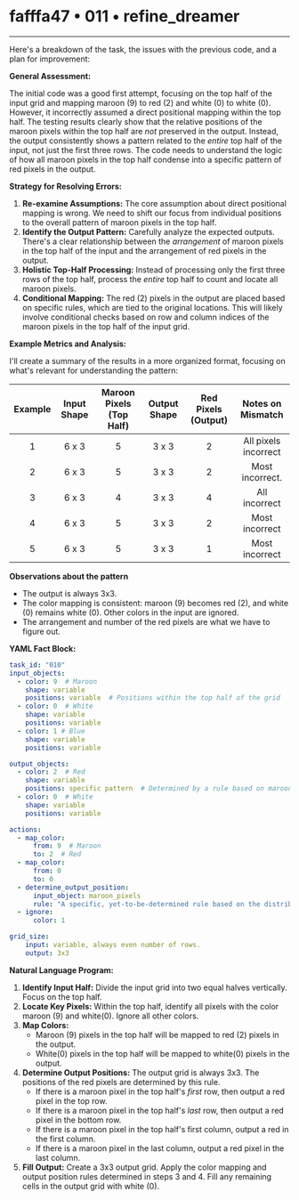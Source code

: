 # fafffa47 • 011 • refine_dreamer

---
Here's a breakdown of the task, the issues with the previous code, and a plan for improvement:

**General Assessment:**

The initial code was a good first attempt, focusing on the top half of the input grid and mapping maroon (9) to red (2) and white (0) to white (0). However, it incorrectly assumed a direct positional mapping within the top half. The testing results clearly show that the relative positions of the maroon pixels within the top half are *not* preserved in the output. Instead, the output consistently shows a pattern related to the *entire* top half of the input, not just the first three rows. The code needs to understand the logic of how all maroon pixels in the top half condense into a specific pattern of red pixels in the output.

**Strategy for Resolving Errors:**

1.  **Re-examine Assumptions:** The core assumption about direct positional mapping is wrong. We need to shift our focus from individual positions to the overall pattern of maroon pixels in the top half.
2.  **Identify the Output Pattern:** Carefully analyze the expected outputs. There's a clear relationship between the *arrangement* of maroon pixels in the top half of the input and the arrangement of red pixels in the output.
3.  **Holistic Top-Half Processing:** Instead of processing only the first three rows of the top half, process the *entire* top half to count and locate all maroon pixels.
4.  **Conditional Mapping:** The red (2) pixels in the output are placed based on specific rules, which are tied to the original locations. This will likely involve conditional checks based on row and column indices of the maroon pixels in the top half of the input grid.

**Example Metrics and Analysis:**

I'll create a summary of the results in a more organized format, focusing on what's relevant for understanding the pattern:

| Example | Input Shape | Maroon Pixels (Top Half) | Output Shape | Red Pixels (Output) |  Notes on Mismatch  |
| :-----: | :---------: | :----------------------: | :----------: | :-----------------: | :----------------: |
|    1    |    6 x 3    |            5             |    3 x 3     |          2          | All pixels incorrect |
|    2    |    6 x 3    |            5             |    3 x 3     |          2          | Most incorrect.     |
|    3    |    6 x 3    |            4             |    3 x 3     |          4        | All incorrect      |
|    4    |    6 x 3    |            5             |    3 x 3     |          2          |  Most incorrect    |
|    5    |    6 x 3    |            5             |    3 x 3     |           1         | Most incorrect      |

**Observations about the pattern**
*   The output is always 3x3.
*   The color mapping is consistent: maroon (9) becomes red (2), and white (0) remains white (0). Other colors in the input are ignored.
*   The arrangement and number of the red pixels are what we have to figure out.

**YAML Fact Block:**

```yaml
task_id: "010"
input_objects:
  - color: 9  # Maroon
    shape: variable
    positions: variable  # Positions within the top half of the grid
  - color: 0  # White
    shape: variable
    positions: variable
  - color: 1 # Blue
    shape: variable
    positions: variable

output_objects:
  - color: 2  # Red
    shape: variable
    positions: specific pattern  # Determined by a rule based on maroon positions
  - color: 0  # White
    shape: variable
    positions: variable

actions:
  - map_color:
      from: 9  # Maroon
      to: 2  # Red
  - map_color:
      from: 0
      to: 0
  - determine_output_position:
      input_object: maroon_pixels
      rule: "A specific, yet-to-be-determined rule based on the distribution of maroon pixels in the *entire* top half of the input grid."
  - ignore:
      color: 1

grid_size:
    input: variable, always even number of rows.
    output: 3x3

```

**Natural Language Program:**

1.  **Identify Input Half:** Divide the input grid into two equal halves vertically. Focus on the top half.
2.  **Locate Key Pixels:** Within the top half, identify all pixels with the color maroon (9) and white(0). Ignore all other colors.
3.  **Map Colors:**
    *   Maroon (9) pixels in the top half will be mapped to red (2) pixels in the output.
    *   White(0) pixels in the top half will be mapped to white(0) pixels in the
        output.
4.  **Determine Output Positions:** The output grid is always 3x3. The positions of the red pixels are determined by this rule.
    *   If there is a maroon pixel in the top half's *first* row, then output a
        red pixel in the top row.
    *   If there is a maroon pixel in the top half's *last* row, then output a red
        pixel in the bottom row.
    *   If there is a maroon pixel in the top half's first column, output a red in
        the first column.
    *   If there is a maroon pixel in the last column, output a red pixel in the last
        column.
5.  **Fill Output:** Create a 3x3 output grid. Apply the color mapping and output position rules determined in steps 3 and 4. Fill any remaining cells in the output grid with white (0).



